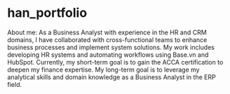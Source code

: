 # han_portfolio
About me:
As a Business Analyst with experience in the HR and CRM domains, I have collaborated with cross-functional teams to enhance business processes and implement system solutions. My work includes developing HR systems and automating workflows using Base.vn and HubSpot. Currently, my short-term goal is to gain the ACCA certification to deepen my finance expertise. My long-term goal is to  leverage my analytical skills and domain knowledge as a Business Analyst in the ERP field.
